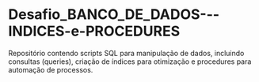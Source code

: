 # Desafio_BANCO_DE_DADOS---INDICES-e-PROCEDURES
Repositório contendo scripts SQL para manipulação de dados, incluindo consultas (queries), criação de índices para otimização e procedures para automação de processos.
